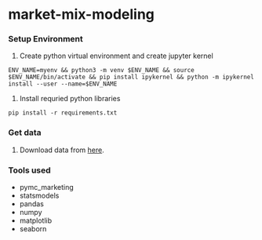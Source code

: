 # market-mix-modeling


### Setup Environment
1. Create python virtual environment and create jupyter kernel 
```
ENV_NAME=myenv && python3 -m venv $ENV_NAME && source $ENV_NAME/bin/activate && pip install ipykernel && python -m ipykernel install --user --name=$ENV_NAME
```
1. Install requried python libraries
```
pip install -r requirements.txt
```


### Get data
1. Download data from [here](!https://docs.google.com/spreadsheets/d/1WVHqUKVesxWKX8o1Yhr1oRQnxmZbIdSO10QHb65YXQI/edit?gid=1297295324#gid=1297295324).


### Tools used
- pymc_marketing
- statsmodels
- pandas
- numpy
- matplotlib
- seaborn